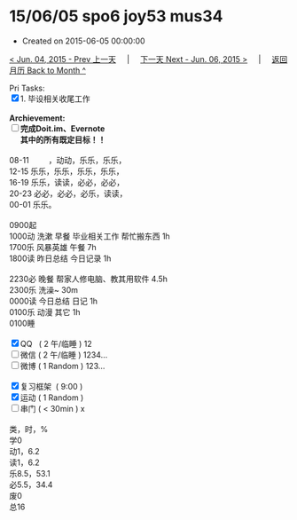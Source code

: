 # 15/06/05 spo6 joy53 mus34

- Created on 2015-06-05 00:00:00

[< Jun. 04, 2015 - Prev 上一天](/lifelogs/2015/06/d04.md) &nbsp; &nbsp; | &nbsp; &nbsp; [下一天 Next - Jun. 06, 2015 >](/lifelogs/2015/06/d06.md) &nbsp; &nbsp; |  &nbsp; &nbsp; [返回月历 Back to Month ^](/lifelogs/2015/06/index.md)
<br/><div>Pri Tasks:<br/><input type="checkbox" checked="true" />1. 毕设相关收尾工作</div>        <div><br/></div>        <div><b>Archievement:</b></div>        <div><b><input type="checkbox" />完成Doit.im、</b><b>Evernote</b></div>        <div><b>      其中的</b><b>所有</b><b>既定目标！！</b></div>        <div>                <div><br/></div>08-11         ，动动，乐乐，乐乐，<br/>12-15 乐乐，乐乐，乐乐，乐乐，<br/>16-19 乐乐，读读，必必，必必，<br/>20-23 必必，必必，必乐，读读，        </div>        <div>00-01 乐乐。                <div><br/></div>0900起<br/>1000动 洗漱 早餐 毕业相关工作 帮忙搬东西 1h        </div>        <div>1700乐 风暴英雄 午餐 7h</div>        <div>1800读 昨日总结 今日记录 1h</div>        <div>                <div><br/></div>2230必 晚餐 帮家人修电脑、教其用软件 4.5h        </div>        <div>2300乐 洗澡~ 30m<br/>0000读 今日总结 日记 1h<br/>0100乐 动漫 其它 1h</div>        <div>0100睡</div>        <div><br/></div>        <div><input type="checkbox" checked="true" />QQ   ( 2 午/临睡 ) 12<br/><input type="checkbox" />微信 ( 2 午/临睡 ) 1234…</div>        <div><input type="checkbox" />微博 ( 1 Random ) 123…</div>        <div><br/></div>        <div><input type="checkbox" checked="true" />复习框架  ( 9:00 ) <br/></div>        <div><input type="checkbox" checked="true" />运动 ( 1 Random ) </div>        <div><input type="checkbox" />串门 ( < 30min ) x</div>        <div>                <div><br/></div>类，时，%<br/>学0<br/>动1，6.2<br/>读1，6.2<br/>乐8.5，53.1<br/>必5.5，34.4<br/>废0<br/>总16</div>
